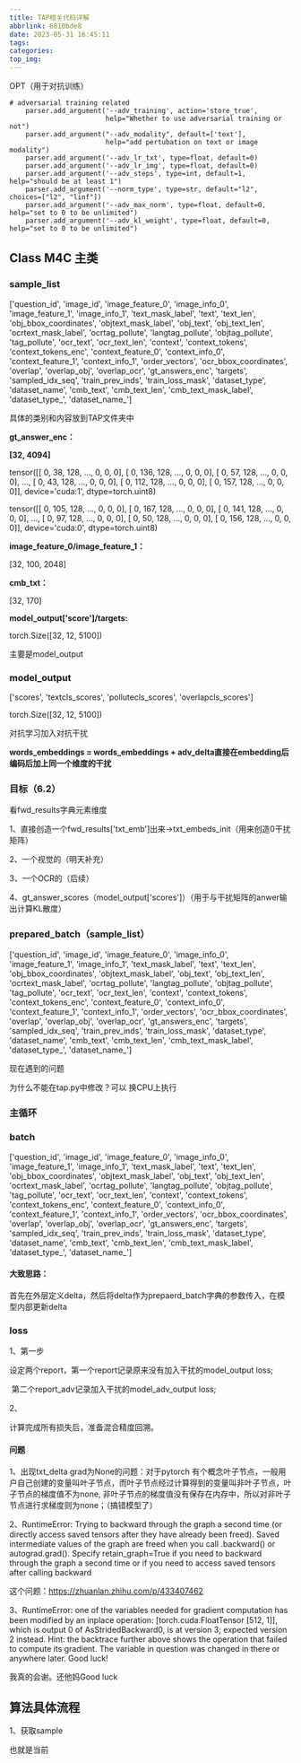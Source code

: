 ```yaml
---
title: TAP相关代码详解
abbrlink: 6810bde8
date: 2023-05-31 16:45:11
tags:
categories:
top_img:
---
```


OPT（用于对抗训练）

```
# adversarial training related
    parser.add_argument('--adv_training', action='store_true',
                        help="Whether to use adversarial training or not")
    parser.add_argument("--adv_modality", default=['text'],
                        help="add pertubation on text or image modality")
    parser.add_argument('--adv_lr_txt', type=float, default=0)
    parser.add_argument('--adv_lr_img', type=float, default=0)
    parser.add_argument('--adv_steps', type=int, default=1, help="should be at least 1")
    parser.add_argument('--norm_type', type=str, default="l2", choices=["l2", "linf"])
    parser.add_argument('--adv_max_norm', type=float, default=0, help="set to 0 to be unlimited")
    parser.add_argument('--adv_kl_weight', type=float, default=0, help="set to 0 to be unlimited")
```



## Class M4C 主类

###  sample_list

['question_id', 'image_id', 'image_feature_0', 'image_info_0', 'image_feature_1', 'image_info_1', 'text_mask_label', 'text', 'text_len', 'obj_bbox_coordinates', 'objtext_mask_label', 'obj_text', 'obj_text_len', 'ocrtext_mask_label', 'ocrtag_pollute', 'langtag_pollute', 'objtag_pollute', 'tag_pollute', 'ocr_text', 'ocr_text_len', 'context', 'context_tokens', 'context_tokens_enc', 'context_feature_0', 'context_info_0', 'context_feature_1', 'context_info_1', 'order_vectors', 'ocr_bbox_coordinates', 'overlap', 'overlap_obj', 'overlap_ocr', 'gt_answers_enc', 'targets', 'sampled_idx_seq', 'train_prev_inds', 'train_loss_mask', 'dataset_type', 'dataset_name', 'cmb_text', 'cmb_text_len', 'cmb_text_mask_label', 'dataset_type_', 'dataset_name_']

具体的类别和内容放到TAP文件夹中

**gt_answer_enc：**

**[32, 4094]**

tensor([[  0,  38, 128,  ...,   0,   0,   0],
        [  0, 136, 128,  ...,   0,   0,   0],
        [  0,  57, 128,  ...,   0,   0,   0],
        ...,
        [  0,  43, 128,  ...,   0,   0,   0],
        [  0, 112, 128,  ...,   0,   0,   0],
        [  0, 157, 128,  ...,   0,   0,   0]], device='cuda:1',
       dtype=torch.uint8)

tensor([[  0, 105, 128,  ...,   0,   0,   0],
        [  0, 167, 128,  ...,   0,   0,   0],
        [  0, 141, 128,  ...,   0,   0,   0],
        ...,
        [  0,  97, 128,  ...,   0,   0,   0],
        [  0,  50, 128,  ...,   0,   0,   0],
        [  0, 156, 128,  ...,   0,   0,   0]], device='cuda:0',
       dtype=torch.uint8)

**image_feature_0/image_feature_1：**

[32, 100, 2048]

**cmb_txt：**

[32, 170]

**model_output['score']/targets:**

torch.Size([32, 12, 5100])

主要是model_output

### model_output

['scores', 'textcls_scores', 'pollutecls_scores', 'overlapcls_scores']

torch.Size([32, 12, 5100])





对抗学习加入对抗干扰

**words_embeddings = words_embeddings + adv_delta直接在embedding后编码后加上同一个维度的干扰**

### 目标（6.2）

看fwd_results字典元素维度

1、直接创造一个fwd_results['txt_emb']出来->txt_embeds_init（用来创造0干扰矩阵）

2、一个视觉的（明天补充）

3、一个OCR的（后续）

4、gt_answer_scores（model_output['scores']）（用于与干扰矩阵的anwer输出计算KL散度）



### prepared_batch（sample_list）

['question_id', 'image_id', 'image_feature_0', 'image_info_0', 'image_feature_1', 'image_info_1', 'text_mask_label', 'text', 'text_len', 'obj_bbox_coordinates', 'objtext_mask_label', 'obj_text', 'obj_text_len', 'ocrtext_mask_label', 'ocrtag_pollute', 'langtag_pollute', 'objtag_pollute', 'tag_pollute', 'ocr_text', 'ocr_text_len', 'context', 'context_tokens', 'context_tokens_enc', 'context_feature_0', 'context_info_0', 'context_feature_1', 'context_info_1', 'order_vectors', 'ocr_bbox_coordinates', 'overlap', 'overlap_obj', 'overlap_ocr', 'gt_answers_enc', 'targets', 'sampled_idx_seq', 'train_prev_inds', 'train_loss_mask', 'dataset_type', 'dataset_name', 'cmb_text', 'cmb_text_len', 'cmb_text_mask_label', 'dataset_type_', 'dataset_name_']

现在遇到的问题

为什么不能在tap.py中修改？可以 换CPU上执行



### 主循环

### batch

['question_id', 'image_id', 'image_feature_0', 'image_info_0', 'image_feature_1', 'image_info_1', 'text_mask_label', 'text', 'text_len', 'obj_bbox_coordinates', 'objtext_mask_label', 'obj_text', 'obj_text_len', 'ocrtext_mask_label', 'ocrtag_pollute', 'langtag_pollute', 'objtag_pollute', 'tag_pollute', 'ocr_text', 'ocr_text_len', 'context', 'context_tokens', 'context_tokens_enc', 'context_feature_0', 'context_info_0', 'context_feature_1', 'context_info_1', 'order_vectors', 'ocr_bbox_coordinates', 'overlap', 'overlap_obj', 'overlap_ocr', 'gt_answers_enc', 'targets', 'sampled_idx_seq', 'train_prev_inds', 'train_loss_mask', 'dataset_type', 'dataset_name', 'cmb_text', 'cmb_text_len', 'cmb_text_mask_label', 'dataset_type_', 'dataset_name_']

#### 大致思路：

首先在外层定义delta，然后将delta作为prepaerd_batch字典的参数传入，在模型内部更新delta

### loss

1、第一步

设定两个report，第一个report记录原来没有加入干扰的model_output loss;

​								第二个report_adv记录加入干扰的model_adv_output loss;

2、

计算完成所有损失后，准备混合精度回溯。

#### 问题

1、出现txt_delta grad为None的问题：对于pytorch 有个概念叶子节点，一般用户自己创建的变量叫叶子节点，而叶子节点经过计算得到的变量叫非叶子节点，叶子节点的梯度值不为none, 非叶子节点的梯度值没有保存在内存中，所以对非叶子节点进行求梯度则为none；（搞错模型了）

2、RuntimeError: Trying to backward through the graph a second time (or directly access saved tensors after they have already been freed). Saved intermediate values of the graph are freed when you call .backward() or autograd.grad(). Specify retain_graph=True if you need to backward through the graph a second time or if you need to access saved tensors after calling backward

这个问题：https://zhuanlan.zhihu.com/p/433407462

3、RuntimeError: one of the variables needed for gradient computation has been modified by an inplace operation: [torch.cuda.FloatTensor [512, 1]], which is output 0 of AsStridedBackward0, is at version 3; expected version 2 instead. Hint: the backtrace further above shows the operation that failed to compute its gradient. The variable in question was changed in there or anywhere later. Good luck!

我真的会谢。还他妈Good luck

## 算法具体流程

1、获取sample

也就是当前